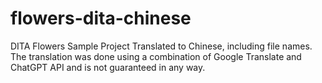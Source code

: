 # flowers-dita-chinese
DITA Flowers Sample Project Translated to Chinese, including file names.
The translation was done using a combination of Google Translate and ChatGPT API and is not guaranteed in any way.

